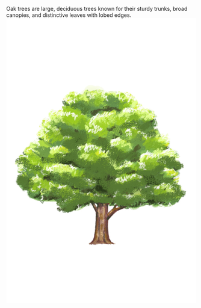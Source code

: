 Oak trees are large, deciduous trees known for their sturdy trunks, broad canopies, and distinctive leaves with lobed edges.
![](2.jpg) 
